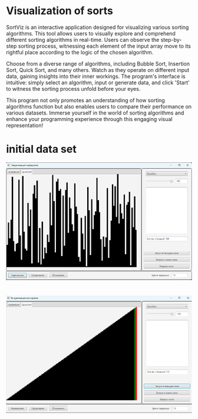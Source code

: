 # Visualization of sorts

SortViz is an interactive application designed for visualizing various sorting algorithms. This tool allows users to visually explore and comprehend different sorting algorithms in real-time. Users can observe the step-by-step sorting process, witnessing each element of the input array move to its rightful place according to the logic of the chosen algorithm.

Choose from a diverse range of algorithms, including Bubble Sort, Insertion Sort, Quick Sort, and many others. Watch as they operate on different input data, gaining insights into their inner workings. The program's interface is intuitive: simply select an algorithm, input or generate data, and click 'Start' to witness the sorting process unfold before your eyes.

This program not only promotes an understanding of how sorting algorithms function but also enables users to compare their performance on various datasets. Immerse yourself in the world of sorting algorithms and enhance your programming experience through this engaging visual representation!

# initial data set 

![initial data set](Readme/Nabor.png)

#

![Локальное изображение](Readme/Sorting.png)
